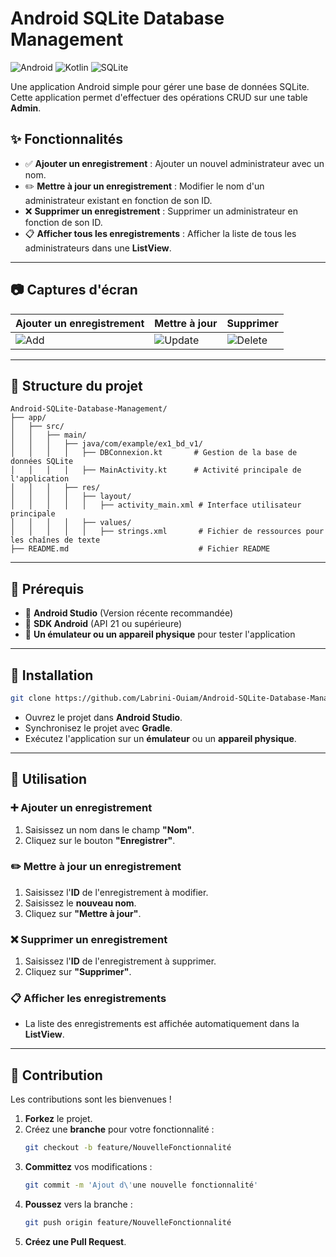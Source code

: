 # Android SQLite Database Management

![Android](https://img.shields.io/badge/Android-3DDC84?style=for-the-badge&logo=android&logoColor=white)
![Kotlin](https://img.shields.io/badge/Kotlin-7F52FF?style=for-the-badge&logo=kotlin&logoColor=white)
![SQLite](https://img.shields.io/badge/SQLite-003B57?style=for-the-badge&logo=sqlite&logoColor=white)

Une application Android simple pour gérer une base de données SQLite. Cette application permet d'effectuer des opérations CRUD sur une table **Admin**.

## ✨ Fonctionnalités
- ✅ **Ajouter un enregistrement** : Ajouter un nouvel administrateur avec un nom.
- ✏️ **Mettre à jour un enregistrement** : Modifier le nom d'un administrateur existant en fonction de son ID.
- ❌ **Supprimer un enregistrement** : Supprimer un administrateur en fonction de son ID.
- 📋 **Afficher tous les enregistrements** : Afficher la liste de tous les administrateurs dans une **ListView**.

---

## 📷 Captures d'écran
| Ajouter un enregistrement | Mettre à jour | Supprimer |
|-----------------|-------------|------------|
| ![Add](https://via.placeholder.com/150) | ![Update](https://via.placeholder.com/150) | ![Delete](https://via.placeholder.com/150) |

---

## 📂 Structure du projet

```
Android-SQLite-Database-Management/
├── app/
│   ├── src/
│   │   ├── main/
│   │   │   ├── java/com/example/ex1_bd_v1/
│   │   │   │   ├── DBConnexion.kt       # Gestion de la base de données SQLite
│   │   │   │   ├── MainActivity.kt      # Activité principale de l'application
│   │   │   ├── res/
│   │   │   │   ├── layout/
│   │   │   │   │   ├── activity_main.xml # Interface utilisateur principale
│   │   │   │   ├── values/
│   │   │   │   │   ├── strings.xml       # Fichier de ressources pour les chaînes de texte
├── README.md                             # Fichier README
```

---

## 🔧 Prérequis
- 📱 **Android Studio** (Version récente recommandée)
- 📡 **SDK Android** (API 21 ou supérieure)
- 📲 **Un émulateur ou un appareil physique** pour tester l'application

---

## 🚀 Installation
```bash
git clone https://github.com/Labrini-Ouiam/Android-SQLite-Database-Management.git
```
- Ouvrez le projet dans **Android Studio**.
- Synchronisez le projet avec **Gradle**.
- Exécutez l'application sur un **émulateur** ou un **appareil physique**.

---

## 📌 Utilisation
### ➕ Ajouter un enregistrement
1. Saisissez un nom dans le champ **"Nom"**.
2. Cliquez sur le bouton **"Enregistrer"**.

### ✏️ Mettre à jour un enregistrement
1. Saisissez l'**ID** de l'enregistrement à modifier.
2. Saisissez le **nouveau nom**.
3. Cliquez sur **"Mettre à jour"**.

### ❌ Supprimer un enregistrement
1. Saisissez l'**ID** de l'enregistrement à supprimer.
2. Cliquez sur **"Supprimer"**.

### 📋 Afficher les enregistrements
- La liste des enregistrements est affichée automatiquement dans la **ListView**.

---

## 🤝 Contribution
Les contributions sont les bienvenues !
1. **Forkez** le projet.
2. Créez une **branche** pour votre fonctionnalité :
   ```bash
   git checkout -b feature/NouvelleFonctionnalité
   ```
3. **Committez** vos modifications :
   ```bash
   git commit -m 'Ajout d\'une nouvelle fonctionnalité'
   ```
4. **Poussez** vers la branche :
   ```bash
   git push origin feature/NouvelleFonctionnalité
   ```
5. **Créez une Pull Request**.
